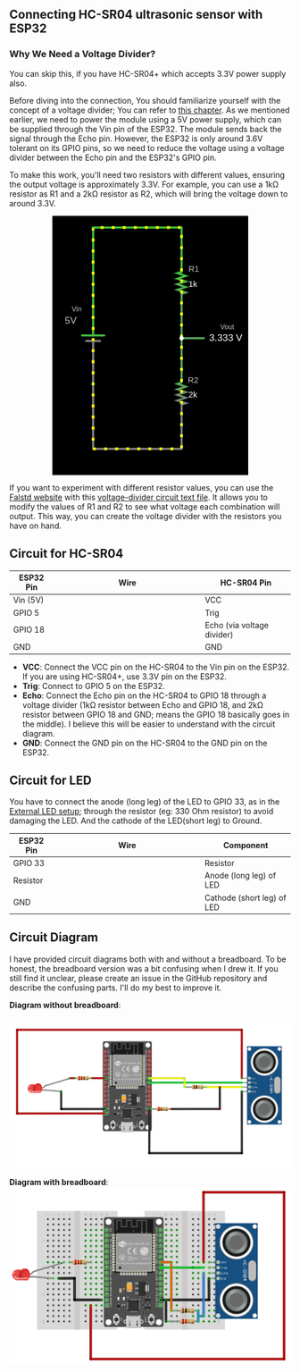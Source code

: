 ## Connecting HC-SR04 ultrasonic sensor with ESP32


### Why We Need a Voltage Divider?

You can skip this, if you have HC-SR04+ which accepts 3.3V power supply also.

Before diving into the connection, You should familiarize yourself with the concept of a voltage divider; You can refer to [this chapter](../core-concepts/voltage-divider.md). As we mentioned earlier, we need to power the module using a 5V power supply, which can be supplied through the Vin pin of the ESP32. The module sends back the signal through the Echo pin. However, the ESP32 is only around 3.6V tolerant on its GPIO pins, so we need to reduce the voltage using a voltage divider between the Echo pin and the ESP32's GPIO pin.

To make this work, you'll need two resistors with different values, ensuring the output voltage is approximately 3.3V. For example, you can use a 1kΩ resistor as R1 and a 2kΩ resistor as R2, which will bring the voltage down to around 3.3V.

<img style="display: block; margin: auto;" alt="ultrasonic" src="./images/voltage-divider-hc-sr04-3_3_v.png"/>

If you want to experiment with different resistor values, you can use the [Falstd website](https://www.falstad.com/circuit/) with this [voltage-divider circuit text file](./voltage-divider-hc-sr04.txt). It allows you to modify the values of R1 and R2 to see what voltage each combination will output. This way, you can create the voltage divider with the resistors you have on hand.

## Circuit for HC-SR04

<table>
  <thead>
    <tr>
      <th>ESP32 Pin</th>
      <th style="height: 4px; width: 250px; margin: 0 auto;">Wire</th>
      <th>HC-SR04 Pin</th>
    </tr>
  </thead>
  <tbody>
    <tr>
      <td>Vin (5V)</td>
      <td style="text-align: center; vertical-align: middle; padding: 0;">
        <div class="wire red" style="height: 4px; width: 200px; margin: 0 auto;">
          <div class="male-left"></div>
          <div class="male-right"></div>
        </div>
      </td>
      <td>VCC</td>
    </tr>
    <tr>
      <td>GPIO 5</td>
      <td style="text-align: center; vertical-align: middle; padding: 0;">
        <div class="wire green" style="height: 4px; width: 200px; margin: 0 auto;">
          <div class="male-left"></div>
          <div class="male-right"></div>
        </div>
      </td>
      <td>Trig</td>
    </tr>
    <tr>
      <td>GPIO 18</td>
      <td style="text-align: center; vertical-align: middle; padding: 0;">
        <div class="wire yellow" style="height: 4px; width: 200px; margin: 0 auto;">
          <div class="male-left"></div>
          <div class="male-right"></div>
        </div>
      </td>
      <td>Echo (via voltage divider)</td>
    </tr>
    <tr>
      <td>GND</td>
      <td style="text-align: center; vertical-align: middle; padding: 0;">
        <div class="wire black" style="height: 4px; width: 200px; margin: 0 auto;">
          <div class="male-left"></div>
          <div class="male-right"></div>
        </div>
      </td>
      <td>GND</td>
    </tr>
  </tbody>
</table>


- **VCC**: Connect the VCC pin on the HC-SR04 to the Vin pin on the ESP32. If you are using HC-SR04+, use 3.3V pin on the ESP32.
- **Trig**: Connect to GPIO 5 on the ESP32.
- **Echo**: Connect the Echo pin on the HC-SR04 to GPIO 18 through a voltage divider (1kΩ resistor between Echo and GPIO 18, and 2kΩ resistor between GPIO 18 and GND; means the GPIO 18 basically goes in the middle).  I believe this will be easier to understand with the circuit diagram. 
- **GND**: Connect the GND pin on the HC-SR04 to the GND pin on the ESP32.

## Circuit for LED

You have to connect the anode (long leg) of the LED to GPIO 33, as in the [External LED setup](../led/external-led.md); through the resistor (eg: 330 Ohm resistor) to avoid damaging the LED. And the cathode of the LED(short leg) to Ground. 

<table>
  <thead>
    <tr>
      <th>ESP32 Pin</th>
      <th style="width: 250px; margin: 0 auto;">Wire</th>
      <th>Component</th>
    </tr>
  </thead>
  <tbody>
    <tr>
      <td>GPIO 33</td>
      <td style="text-align: center; vertical-align: middle; padding: 0;">
        <div class="wire orange" style="width: 200px; margin: 0 auto;">
          <div class="female-left"></div>
          <div class="female-right"></div>
        </div>
      </td>
      <td>Resistor</td>
    </tr>
    <tr>
      <td>Resistor</td>
      <td style="text-align: center; vertical-align: middle; padding: 0;">
        <div class="wire orange" style="width: 200px; margin: 0 auto;">
          <div class="female-left"></div>
          <div class="female-right"></div>
        </div>
      </td>
      <td>Anode (long leg) of LED</td>
    </tr>
    <tr>
      <td>GND</td>
      <td style="text-align: center; vertical-align: middle; padding: 0;">
        <div class="wire black" style="width: 200px; margin: 0 auto;">
          <div class="female-left"></div>
          <div class="female-right"></div>
        </div>
      </td>
      <td>Cathode (short leg) of LED</td>
    </tr>
  </tbody>
</table>

## Circuit Diagram

I have provided circuit diagrams both with and without a breadboard. To be honest, the breadboard version was a bit confusing when I drew it. If you still find it unclear, please create an issue in the GitHub repository and describe the confusing parts. I'll do my best to improve it. 

**Diagram without breadboard**:

<img style="display: block; margin: auto;" alt="connecting ESP32 with HC-SR04 Ultrasonic Sensor circuit" src="./images/ESP32-HC-SR04-circuit-without-breadboard.png"/>

**Diagram with breadboard**:
<img style="display: block; margin: auto;" alt="connecting ESP32 with HC-SR04 Ultrasonic Sensor circuit" src="./images/ESP32-HC-SR04-circuit.png"/>
